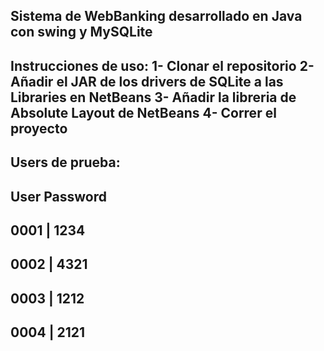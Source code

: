 Sistema de WebBanking desarrollado en Java con swing y MySQLite
---------------------
Instrucciones de uso:
    1- Clonar el repositorio
    2- Añadir el JAR de los drivers de SQLite a las Libraries en NetBeans
    3- Añadir la libreria de Absolute Layout de NetBeans
    4- Correr el proyecto
---------------------
Users de prueba:
---------------------
User        Password
---------------------
0001     |    1234
---------------------
0002     |    4321
---------------------
0003     |    1212
---------------------
0004     |    2121
---------------------
